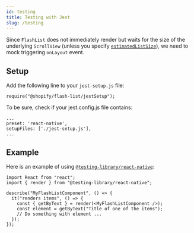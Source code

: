 ```yaml
---
id: testing
title: Testing with Jest
slug: /testing
---
```


Since `FlashList` does not immediately render but waits for the size of the underlying `ScrollView` (unless you specify [`estimatedListSize`](usage#estimatedlistsize)), we need to mock triggering `onLayout` event.

## Setup

Add the following line to your `jest-setup.js` file:

```tsx
require("@shopify/flash-list/jestSetup");
```

To be sure, check if your jest.config.js file contains:

```
...
preset: 'react-native',
setupFiles: ['./jest-setup.js'],
...
```

## Example

Here is an example of using [`@testing-library/react-native`](https://callstack.github.io/react-native-testing-library/):

```tsx
import React from "react";
import { render } from "@testing-library/react-native";

describe("MyFlashListComponent", () => {
  it("renders items", () => {
    const { getByText } = render(<MyFlashListComponent />);
    const element = getByText("Title of one of the items");
    // Do something with element ...
  });
});
```
